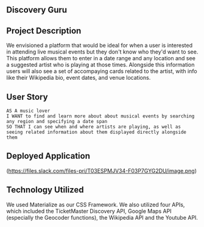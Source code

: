 ## Discovery Guru

## Project Description
We envisioned a platform that would be ideal for when a user is interested in attending live musical events but they don't know who they'd want to see. This platform allows them to enter in a date range and any location and see a suggested artist who is playing at those times. Alongside this information users will also see a set of accompaying cards related to the artist, with info like their Wikipedia bio, event dates, and venue locations.

## User Story
```
AS A music lover
I WANT to find and learn more about about musical events by searching any region and specifying a date span
SO THAT I can see when and where artists are playing, as well as seeing related information about them displayed directly alongside them 
```

## Deployed Application
(https://files.slack.com/files-pri/T03ESPMJV34-F03P7GYG2DU/image.png)

## Technology Utilized
We used Materialize as our CSS Framework.
We also utilized four APIs, which included the TicketMaster Discovery API, Google Maps API (especially the Geocoder functions), the Wikipedia API and the Youtube API.
